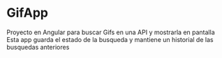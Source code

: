 # GifApp

Proyecto en Angular para buscar Gifs en una API y mostrarla en pantalla
Esta app guarda el estado de la busqueda y mantiene un historial de las busquedas anteriores
